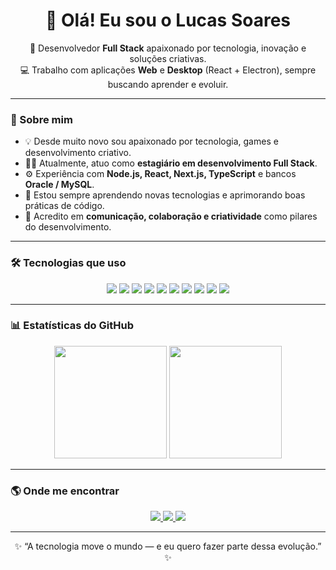 <h1 align="center">👋 Olá! Eu sou o Lucas Soares</h1>

<p align="center">
  🚀 Desenvolvedor <strong>Full Stack</strong> apaixonado por tecnologia, inovação e soluções criativas.
  <br>
  💻 Trabalho com aplicações <strong>Web</strong> e <strong>Desktop</strong> (React + Electron), sempre buscando aprender e evoluir.
</p>

---

### 🧠 Sobre mim

- 💡 Desde muito novo sou apaixonado por tecnologia, games e desenvolvimento criativo.  
- 👨‍💻 Atualmente, atuo como **estagiário em desenvolvimento Full Stack**.  
- ⚙️ Experiência com **Node.js, React, Next.js, TypeScript** e bancos **Oracle / MySQL**.  
- 🌱 Estou sempre aprendendo novas tecnologias e aprimorando boas práticas de código.  
- 🤝 Acredito em **comunicação, colaboração e criatividade** como pilares do desenvolvimento.

---

### 🛠️ Tecnologias que uso

<p align="center">
  <img src="https://img.shields.io/badge/expo-1C1E24?style=for-the-badge&logo=expo&logoColor=#D04A37"/>
  <img src="https://img.shields.io/badge/JWT-black?style=for-the-badge&logo=JSON%20web%20tokens"/>
  <img src="https://img.shields.io/badge/Next-black?style=for-the-badge&logo=next.js&logoColor=white"/>
  <img src="https://img.shields.io/badge/node.js-6DA55F?style=for-the-badge&logo=node.js&logoColor=white"/>
  <img src="https://img.shields.io/badge/react-%2320232a.svg?style=for-the-badge&logo=react&logoColor=%2361DAFB"/>
  <img src="https://img.shields.io/badge/typescript-%23007ACC.svg?style=for-the-badge&logo=typescript&logoColor=white"/>
  <img src="https://img.shields.io/badge/javascript-%23323330.svg?style=for-the-badge&logo=javascript&logoColor=%23F7DF1E"/>
  <img src="https://img.shields.io/badge/docker-%230db7ed.svg?style=for-the-badge&logo=docker&logoColor=white"/>
  <img src="https://img.shields.io/badge/Oracle-F80000?style=for-the-badge&logo=oracle&logoColor=white"/>
  <img src="https://img.shields.io/badge/mysql-4479A1.svg?style=for-the-badge&logo=mysql&logoColor=white"/>
</p>

---

### 📊 Estatísticas do GitHub

<p align="center">
  <img height="180em" src="https://github-readme-stats.vercel.app/api?username=Lucas-1155&show_icons=true&theme=radical&include_all_commits=true&count_private=true"/>
  <img height="180em" src="https://github-readme-stats.vercel.app/api/top-langs/?username=Lucas-1155&layout=compact&langs_count=7&theme=radical"/>
</p>

---

### 🌎 Onde me encontrar

<p align="center">
  <a href="https://www.linkedin.com/in/lucas1155" target="_blank">
    <img src="https://img.shields.io/badge/LinkedIn-0A66C2?style=for-the-badge&logo=linkedin&logoColor=white"/>
  </a>
  <a href="mailto:lucasdev1155@outlook.com">
    <img src="https://img.shields.io/badge/Outlook-0078D4?style=for-the-badge&logo=microsoft-outlook&logoColor=white"/>
  </a>
  <a href="https://github.com/Lucas-1155">
    <img src="https://img.shields.io/badge/GitHub-171515?style=for-the-badge&logo=github&logoColor=white"/>
  </a>
</p>

---

<p align="center">
  ✨ “A tecnologia move o mundo — e eu quero fazer parte dessa evolução.” ✨
</p>
